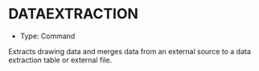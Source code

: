 # DATAEXTRACTION

- Type: Command

Extracts drawing data and merges data from an external source to a data extraction table or external file.
